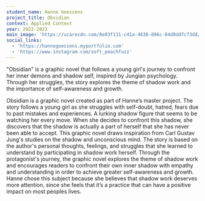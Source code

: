 ```yaml
---
student_name: Hanne Goessens
project_title: Obsidian
context: Applied Context
year: 2022-2023
main_image: 'https://ucarecdn.com/8e03f131-c41a-4636-896c-84d0dd7c73dd/'
social_links:
  - 'https://hannegoessens.myportfolio.com'
  - 'https://www.instagram.com/soft_peachfuzz'
---
```

"Obsidian" is a graphic novel that follows a young girl's journey to confront her inner demons and shadow self, inspired by Jungian psychology. Through her struggles, the story explores the theme of shadow work and the importance of self-awareness and growth.

Obsidian is a graphic novel created as part of Hanne’s master project. 
The story follows a young girl as she struggles with self-doubt, hatred, fears due to past mistakes and experiences. A lurking shadow figure that seems to be watching her every move. When she decides to confront this shadow, she discovers that the shadow is actually a part of herself that she has never been able to accept.
This graphic novel draws inspiration from Carl Gustav Jung's studies on the shadow and unconscious mind. The story is based on the author's personal thoughts, feelings, and struggles that she learned to understand by participating in shadow work herself.
Through the protagonist's journey, the graphic novel explores the theme of shadow work and encourages readers to confront their own inner shadow with empathy and understanding in order to achieve greater self-awareness and growth. 
Hanne chose this subject because she believes that shadow work deserves more attention, since she feels that it’s a practice that can have a positive impact on most peoples lives. 
